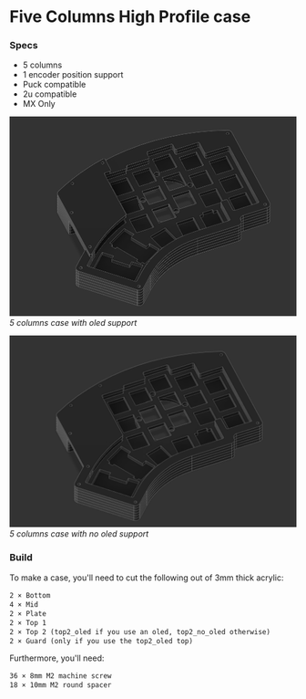 # Five Columns High Profile case

### Specs

 * 5 columns
 * 1 encoder position support
 * Puck compatible
 * 2u compatible
 * MX Only

![oled case](withGuard.png)
_5 columns case with oled support_


![no oled case](integratedGuard.png)
_5 columns case with no oled support_

### Build

To make a case, you'll need to cut the following out of 3mm thick acrylic:

    2 × Bottom
    4 × Mid
    2 × Plate
    2 × Top 1
    2 × Top 2 (top2_oled if you use an oled, top2_no_oled otherwise)
    2 × Guard (only if you use the top2_oled top)

Furthermore, you'll need:

    36 × 8mm M2 machine screw
    18 × 10mm M2 round spacer
